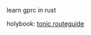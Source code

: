 learn gprc in rust

holybook: [tonic routeguide](https://github.com/hyperium/tonic/blob/master/examples/routeguide-tutorial.md)
